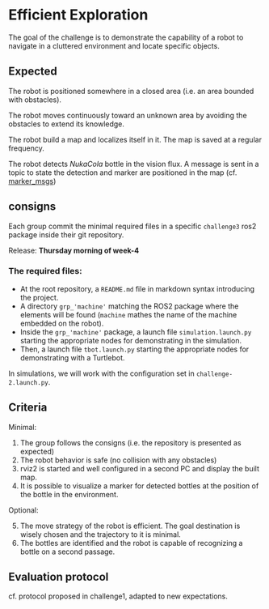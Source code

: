 # Efficient Exploration

The goal of the challenge is to demonstrate the capability of a robot to navigate in a cluttered environment and locate specific objects.

## Expected

The robot is positioned somewhere in a closed area (i.e. an area bounded with obstacles).

The robot moves continuously toward an unknown area by avoiding the obstacles to extend its knowledge.

The robot build a map and localizes itself in it. The map is saved at a regular frequency.

The robot detects _NukaCola_ bottle in the vision flux. A message is sent in a topic to state the detection and marker are positioned in the map (cf. [marker_msgs](http://wiki.ros.org/marker_msgs))

## consigns

Each group commit the minimal required files in a specific `challenge3` ros2 package inside their git repository.

Release: **Thursday morning of week-4**

### The required files:

* At the root repository, a `README.md` file in markdown syntax introducing the project.
* A directory `grp_'machine'` matching the ROS2 package where the elements will be found (`machine` mathes the name of the machine embedded on the robot).
* Inside the `grp_'machine'` package, a launch file `simulation.launch.py` starting the appropriate nodes for demonstrating in the simulation.
* Then, a launch file `tbot.launch.py` starting the appropriate nodes for demonstrating with a Turtlebot.

In simulations, we will work with the configuration set in `challenge-2.launch.py`.

## Criteria

Minimal:

1. The group follows the consigns (i.e. the repository is presented as expected)
2. The robot behavior is safe (no collision with any obstacles)
3. rviz2 is started and well configured in a second PC and display the built map.
4. It is possible to visualize a marker for detected bottles at the position of the bottle in the environment.

Optional:

5. The move strategy of the robot is efficient. The goal destination is wisely chosen and the trajectory to it is minimal.
6. The bottles are identified and the robot is capable of recognizing a bottle on a second passage.


## Evaluation protocol

cf. protocol proposed in challenge1, adapted to new expectations.